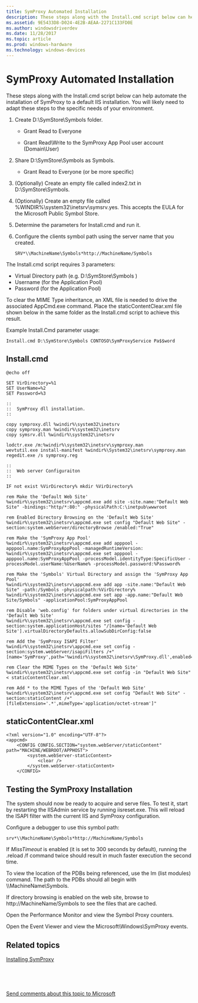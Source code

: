 ```yaml
---
title: SymProxy Automated Installation
description: These steps along with the Install.cmd script below can help automate the installation of SymProxy to a default IIS installation. 
ms.assetid: 9E5433D8-D024-4E2B-AEAA-2271C133FD0E
ms.author: windowsdriverdev
ms.date: 11/28/2017
ms.topic: article
ms.prod: windows-hardware
ms.technology: windows-devices
---
```


# SymProxy Automated Installation


These steps along with the Install.cmd script below can help automate the installation of SymProxy to a default IIS installation. You will likely need to adapt these steps to the specific needs of your environment.

1.  Create D:\\SymStore\\Symbols folder.

    - Grant Read to Everyone

    - Grant Read\\Write to the SymProxy App Pool user account (Domain\\User)

2.  Share D:\\SymStore\\Symbols as Symbols.

    - Grant Read to Everyone (or be more specific)

3.  (Optionally) Create an empty file called index2.txt in D:\\SymStore\\Symbols.
4.  (Optionally) Create an empty file called %WINDIR%\\system32\\inetsrv\\symsrv.yes. This accepts the EULA for the Microsoft Public Symbol Store.
5.  Determine the parameters for Install.cmd and run it.
6.  Configure the clients symbol path using the server name that you created.
    ```
    SRV*\\MachineName\Symbols*http://MachineName/Symbols
    ```

The Install.cmd script requires 3 parameters:

-   Virtual Directory path (e.g. D:\\SymStore\\Symbols )
-   Username (for the Application Pool)
-   Password (for the Application Pool)

To clear the MIME Type inheritance, an XML file is needed to drive the associated AppCmd.exe command. Place the staticContentClear.xml file shown below in the same folder as the Install.cmd script to achieve this result.

Example Install.Cmd parameter usage:

```
Install.cmd D:\SymStore\Symbols CONTOSO\SymProxyService Pa$$word
```

## <span id="install.cmd"></span><span id="INSTALL.CMD"></span>Install.cmd


```
@echo off

SET VirDirectory=%1
SET UserName=%2
SET Password=%3

::
::  SymProxy dll installation. 
::

copy symproxy.dll %windir%\system32\inetsrv
copy symproxy.man %windir%\system32\inetsrv
copy symsrv.dll %windir%\system32\inetsrv

lodctr.exe /m:%windir%\system32\inetsrv\symproxy.man
wevtutil.exe install-manifest %windir%\System32\inetsrv\symproxy.man
regedit.exe /s symproxy.reg

::
::  Web server Configuraiton
::

IF not exist %VirDirectory% mkdir %VirDirectory%

rem Make the 'Default Web Site'
%windir%\system32\inetsrv\appcmd.exe add site -site.name:"Default Web Site" -bindings:"http/*:80:" -physicalPath:C:\inetpub\wwwroot

rem Enabled Directory Browsing on the 'Default Web Site'
%windir%\system32\inetsrv\appcmd.exe set config "Default Web Site" -section:system.webServer/directoryBrowse /enabled:"True"

rem Make the 'SymProxy App Pool'
%windir%\system32\inetsrv\appcmd.exe add apppool -apppool.name:SymProxyAppPool -managedRuntimeVersion:
%windir%\system32\inetsrv\appcmd.exe set apppool -apppool.name:SymProxyAppPool -processModel.identityType:SpecificUser -processModel.userName:%UserName% -processModel.password:%Password% 

rem Make the 'Symbols' Virtual Directory and assign the 'SymProxy App Pool'
%windir%\system32\inetsrv\appcmd.exe add app -site.name:"Default Web Site" -path:/Symbols -physicalpath:%VirDirectory%
%windir%\system32\inetsrv\appcmd.exe set app -app.name:"Default Web Site/Symbols" -applicationPool:SymProxyAppPool

rem Disable 'web.config' for folders under virtual directories in the 'Default Web Site'
%windir%\system32\inetsrv\appcmd.exe set config -section:system.applicationHost/sites "/[name='Default Web Site'].virtualDirectoryDefaults.allowSubDirConfig:false

rem Add the 'SymProxy ISAPI Filter'
%windir%\system32\inetsrv\appcmd.exe set config -section:system.webServer/isapiFilters /+"[name='SymProxy',path='%windir%\system32\inetsrv\SymProxy.dll',enabled='True']

rem Clear the MIME Types on the 'Default Web Site'
%windir%\system32\inetsrv\appcmd.exe set config -in "Default Web Site" < staticContentClear.xml

rem Add * to the MIME Types of the 'Default Web Site'
%windir%\system32\inetsrv\appcmd.exe set config "Default Web Site" -section:staticContent /+"[fileExtension='.*',mimeType='application/octet-stream']"
```

## <span id="staticcontentclear.xml"></span><span id="STATICCONTENTCLEAR.XML"></span>staticContentClear.xml


```
<?xml version="1.0" encoding="UTF-8"?>
<appcmd>
    <CONFIG CONFIG.SECTION="system.webServer/staticContent"                  path="MACHINE/WEBROOT/APPHOST">
        <system.webServer-staticContent>
            <clear />
        </system.webServer-staticContent>
    </CONFIG>
```

## <span id="Testing_the_SymProxy_Installation_"></span><span id="testing_the_symproxy_installation_"></span><span id="TESTING_THE_SYMPROXY_INSTALLATION_"></span>Testing the SymProxy Installation


The system should now be ready to acquire and serve files. To test it, start by restarting the IISAdmin service by running iisreset.exe. This will reload the ISAPI filter with the current IIS and SymProxy configuration.

Configure a debugger to use this symbol path:

```
srv*\\MachineName\Symbols*http://MachineName/Symbols
```

If *MissTimeout* is enabled (it is set to 300 seconds by default), running the .reload /f command twice should result in much faster execution the second time.

To view the location of the PDBs being referenced, use the lm (list modules) command. The path to the PDBs should all begin with \\\\MachineName\\Symbols.

If directory browsing is enabled on the web site, browse to http://MachineName/Symbols to see the files that are cached.

Open the Performance Monitor and view the Symbol Proxy counters.

Open the Event Viewer and view the Microsoft\\Windows\\SymProxy events.

## <span id="related_topics"></span>Related topics


[Installing SymProxy](installing-symproxy.md)

 

 

[Send comments about this topic to Microsoft](mailto:wsddocfb@microsoft.com?subject=Documentation%20feedback%20[debugger\debugger]:%20SymProxy%20Automated%20Installation%20%20RELEASE:%20%285/15/2017%29&body=%0A%0APRIVACY%20STATEMENT%0A%0AWe%20use%20your%20feedback%20to%20improve%20the%20documentation.%20We%20don't%20use%20your%20email%20address%20for%20any%20other%20purpose,%20and%20we'll%20remove%20your%20email%20address%20from%20our%20system%20after%20the%20issue%20that%20you're%20reporting%20is%20fixed.%20While%20we're%20working%20to%20fix%20this%20issue,%20we%20might%20send%20you%20an%20email%20message%20to%20ask%20for%20more%20info.%20Later,%20we%20might%20also%20send%20you%20an%20email%20message%20to%20let%20you%20know%20that%20we've%20addressed%20your%20feedback.%0A%0AFor%20more%20info%20about%20Microsoft's%20privacy%20policy,%20see%20http://privacy.microsoft.com/default.aspx. "Send comments about this topic to Microsoft")





